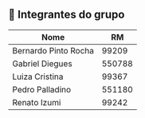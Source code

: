 ## 👥 Integrantes do grupo

| Nome | RM |
|------|-----|
| Bernardo Pinto Rocha | 99209 |
| Gabriel Diegues | 550788 |
| Luiza Cristina | 99367 |
| Pedro Palladino | 551180 |
| Renato Izumi | 99242 |
